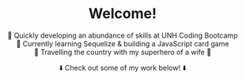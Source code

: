 <div align="center">

# Welcome!

📖 Quickly developing an abundance of skills at UNH Coding Bootcamp  
🧪 Currently learning Sequelize & building a JavaScript card game  
🚙 Travelling the country with my superhero of a wife 🏥  

⬇️ Check out some of my work below! ⬇️

</div>

<!--
# Ideas:
- 🔭 Currently working on...
- 👯 Looking to collaborate on...
- 🤔 Looking for help with...
- 💬 Ask me about...
- 📫 How to reach me: 
- ⚡ Fun fact: 
-->
